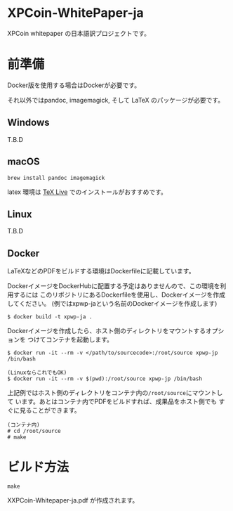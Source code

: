 XPCoin-WhitePaper-ja
====================

XPCoin whitepaper の日本語訳プロジェクトです。

# 前準備
Docker版を使用する場合はDockerが必要です。

それ以外ではpandoc, imagemagick, そして LaTeX のパッケージが必要です。

## Windows
T.B.D

## macOS

```
brew install pandoc imagemagick
```

latex 環境は [TeX Live](https://texwiki.texjp.org/?TeX%20Live%2FMac) でのインストールがおすすめです。

## Linux
T.B.D

## Docker
LaTeXなどのPDFをビルドする環境はDockerfileに記載しています。

DockerイメージをDockerHubに配置する予定はありませんので、この環境を利用するには
このリポジトリにあるDockerfileを使用し、Dockerイメージを作成してください。
(例ではxpwp-jaという名前のDockerイメージを作成します)

```shell
$ docker build -t xpwp-ja .
```

Dockerイメージを作成したら、ホスト側のディレクトリをマウントするオプションを
つけてコンテナを起動します。

```shell
$ docker run -it --rm -v </path/to/sourcecode>:/root/source xpwp-jp /bin/bash

(LinuxならこれでもOK)
$ docker run -it --rm -v $(pwd):/root/source xpwp-jp /bin/bash
```

上記例ではホスト側のディレクトリをコンテナ内の`/root/source`にマウントして
います。あとはコンテナ内でPDFをビルドすれば、成果品をホスト側でも
すぐに見ることができます。

```shell
(コンテナ内)
# cd /root/source
# make
```

# ビルド方法

```
make
```

XXPCoin-Whitepaper-ja.pdf が作成されます。

